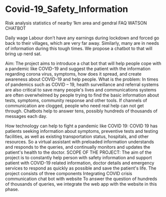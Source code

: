 # Covid-19_Safety_Information
Risk analysis statistics of nearby 1km area and gendral FAQ WATSON CHATBOT

Daily wage Labour don’t have any earnings during lockdown and forced go back to their villages, which are very far away. Similarly, many are in needs of information during this tough times.
We propose a chatbot to that will bring up nerd sat.

Aim: The project aims to introduce a  chat bot that will help people cope with a pandemic like COVID-19 and suggest the patient with the  information regarding corona virus, symptoms, how does it spread, and create awareness about COVID-19 and help people.
What is the problem: In times of pandemics such as COVID – 19, health surveillance and referral systems are also critical to save many people's lives and communications systems are often overwhelmed by people trying to find the basic information about tests, symptoms, community response and other tools. If channels of communication are clogged, people who need real help can not get through. Chatbots help to answer tens, possibly hundreds of thousands of messages each day.


How technology can help to fight a pandemic like COVID 19:
COVID 19 has patients seeking information about symptoms, preventive tests and testing facilities, as well as existing transportation status, hospitals, and other resources. So a virtual assistant with preloaded information understands and responds to the queries, and continually monitors and updates the patient's health to the doctor.
SCOPE OF THE PROJECT:
The aim of the project is to constantly help person with safety information and support patient with COVID-19 related information, doctor details and emergency services to respond as quickly as possible and save the patient's life. The project consists of three components
Integrating COVID crisis communication chat bot with website
To answer the question of hundreds of thousands of queries, we integrate the web app with the website in this phase.


